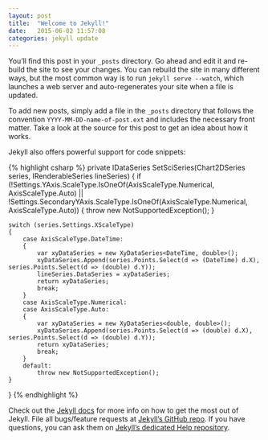 ```yaml
---
layout: post
title:  "Welcome to Jekyll!"
date:   2015-06-02 11:57:08
categories: jekyll update
---
```

You’ll find this post in your `_posts` directory. Go ahead and edit it and re-build the site to see your changes. You can rebuild the site in many different ways, but the most common way is to run `jekyll serve --watch`, which launches a web server and auto-regenerates your site when a file is updated.

To add new posts, simply add a file in the `_posts` directory that follows the convention `YYYY-MM-DD-name-of-post.ext` and includes the necessary front matter. Take a look at the source for this post to get an idea about how it works.

Jekyll also offers powerful support for code snippets:

{% highlight csharp %}
private IDataSeries SetSciSeries(Chart2DSeries series, IRenderableSeries lineSeries)
{
	if (!Settings.YAxis.ScaleType.IsOneOf(AxisScaleType.Numerical, AxisScaleType.Auto) || !Settings.SecondaryYAxis.ScaleType.IsOneOf(AxisScaleType.Numerical, AxisScaleType.Auto))
	{
		throw new NotSupportedException();
	}

	switch (series.Settings.XScaleType)
	{
		case AxisScaleType.DateTime:
		{
			var xyDataSeries = new XyDataSeries<DateTime, double>();
			xyDataSeries.Append(series.Points.Select(d => (DateTime) d.X), series.Points.Select(d => (double) d.Y));
			lineSeries.DataSeries = xyDataSeries;
			return xyDataSeries;
			break;
		}
		case AxisScaleType.Numerical:
		case AxisScaleType.Auto:
		{
			var xyDataSeries = new XyDataSeries<double, double>();
			xyDataSeries.Append(series.Points.Select(d => (double) d.X), series.Points.Select(d => (double) d.Y));
			return xyDataSeries;
			break;
		}
		default:
			throw new NotSupportedException();
	}
}
{% endhighlight %}

Check out the [Jekyll docs][jekyll] for more info on how to get the most out of Jekyll. File all bugs/feature requests at [Jekyll’s GitHub repo][jekyll-gh]. If you have questions, you can ask them on [Jekyll’s dedicated Help repository][jekyll-help].

[jekyll]:      http://jekyllrb.com
[jekyll-gh]:   https://github.com/jekyll/jekyll
[jekyll-help]: https://github.com/jekyll/jekyll-help
